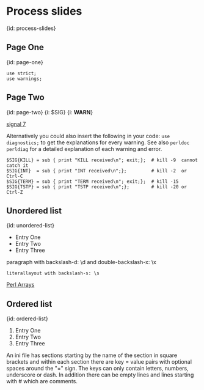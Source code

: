 # Process slides
{id: process-slides}

## Page One
{id: page-one}


```
use strict;
use warnings;
```

## Page Two
{id: page-two}
{i: $SIG}
{i: __WARN__}

[signal 7](http://kernel.org/doc/man-pages/online/pages/man7/signal.7.html)

Alternatively you could also insert the following in your code:
`use diagnostics;`
to get the explanations for every warning.
See also `perldoc perldiag` for a detailed explanation of each warning and error.


```
$SIG{KILL} = sub { print "KILL received\n"; exit;};  # kill -9  cannot catch it
$SIG{INT}  = sub { print "INT received\n";};         # kill -2  or Ctrl-C
$SIG{TERM} = sub { print "TERM received\n"; exit;};  # kill -15
$SIG{TSTP} = sub { print "TSTP received\n";};        # kill -20 or Ctrl-Z
```


## Unordered list
{id: unordered-list}

* Entry One
* Entry Two
* Entry Three

paragraph with backslash-d: \d and double-backslash-x: \\x


```
literallayout with backslash-s: \s
```


[Perl Arrays](https://perlmaven.com/perl-arrays)




## Ordered list
{id: ordered-list}

1. Entry One
1. Entry Two
1. Entry Three



An ini file has sections starting by the name of the section in square brackets and within
each section there are key = value pairs with optional spaces around the "=" sign.
The keys can only contain letters, numbers, underscore or dash.
In addition there can be empty lines and lines starting with # which are comments.

